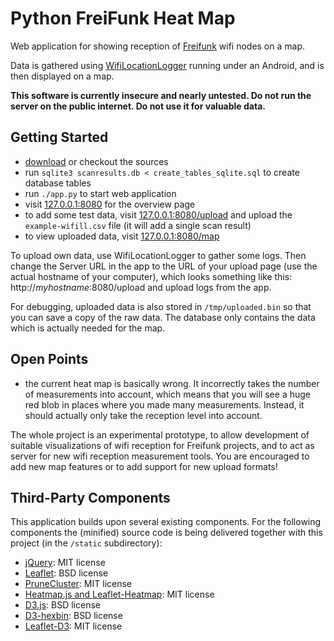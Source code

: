 # Python FreiFunk Heat Map #
Web application for showing reception of [Freifunk](http://freifunk.net) wifi nodes on a map.

Data is gathered using [WifiLocationLogger](https://github.com/tjanson/WifiLocationLogger) running under an Android, and is then displayed on a map.

**This software is currently insecure and nearly untested. Do not run the server on the public internet. Do not use it for valuable data.**

## Getting Started ##
* [download](https://github.com/oliver/pyffheatmap/archive/master.zip) or checkout the sources
* run `sqlite3 scanresults.db < create_tables_sqlite.sql` to create database tables
* run `./app.py` to start web application
* visit [127.0.0.1:8080](http://127.0.0.1:8080/) for the overview page
* to add some test data, visit [127.0.0.1:8080/upload](http://127.0.0.1:8080/upload) and upload the `example-wifill.csv` file (it will add a single scan result)
* to view uploaded data, visit [127.0.0.1:8080/map](http://127.0.0.1:8080/map)

To upload own data, use WifiLocationLogger to gather some logs. Then change the Server URL in the app to the URL of your upload page (use the actual hostname of your computer), which looks something like this: http://*myhostname*:8080/upload and upload logs from the app.

For debugging, uploaded data is also stored in `/tmp/uploaded.bin` so that you can save a copy of the raw data. The database only contains the data which is actually needed for the map.

## Open Points ##

* the current heat map is basically wrong. It incorrectly takes the number of measurements into account, which means that you will see a huge red blob in places where you made many measurements. Instead, it should actually only take the reception level into account.

The whole project is an experimental prototype, to allow development of suitable visualizations of wifi reception for Freifunk projects, and to act as server for new wifi reception measurement tools. You are encouraged to add new map features or to add support for new upload formats!

## Third-Party Components ##
This application builds upon several existing components.
For the following components the (minified) source code is being delivered together with this project (in the `/static` subdirectory):

* [jQuery](http://jquery.org): MIT license
* [Leaflet](http://leafletjs.com): BSD license
* [PruneCluster](http://github.com/SINTEF-9012/PruneCluster): MIT license
* [Heatmap.js and Leaflet-Heatmap](http://patrick-wied.at/static/heatmapjs): MIT license
* [D3.js](http://d3js.org): BSD license
* [D3-hexbin](http://github.com/d3/d3-plugins/tree/master/hexbin): BSD license
* [Leaflet-D3](http://github.com/Asymmetrik/leaflet-d3): MIT license
